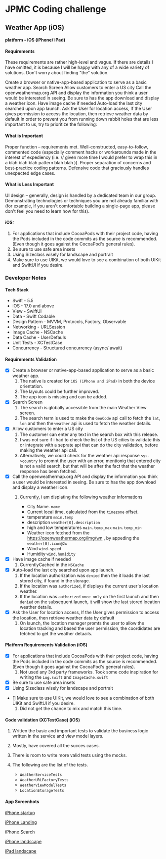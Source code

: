 # JPMC Coding challenge

## Weather App (iOS)

#### platform - iOS (iPhone/ iPad)

#### Requirements

These requirements are rather high-level and vague. If there are details I have omitted, it is because I will be happy with any of a wide variety of solutions. Don't worry about finding "the" solution.

Create a browser or native-app-based application to serve as a basic weather app.
Search Screen
Allow customers to enter a US city
Call the openweathermap.org API and display the information you think a user would be interested in seeing. Be sure to has the app download and display a weather icon.
Have image cache if needed
Auto-load the last city searched upon app launch.
Ask the User for location access, If the User gives permission to access the location, then retrieve weather data by default
In order to prevent you from running down rabbit holes that are less important to us, try to prioritize the following:

#### What is Important

Proper function – requirements met.
Well-constructed, easy-to-follow, commented code (especially comment hacks or workarounds made in the interest of expediency (i.e. // given more time I would prefer to wrap this in a blah blah blah pattern blah blah )).
Proper separation of concerns and best-practice coding patterns.
Defensive code that graciously handles unexpected edge cases.

#### What is Less Important

UI design – generally, design is handled by a dedicated team in our group.
Demonstrating technologies or techniques you are not already familiar with (for example, if you aren't comfortable building a single-page app, please don't feel you need to learn how for this).

#### iOS:

1. For applications that include CocoaPods with their project code, having the Pods included in the code commits as the source is recommended. (Even though it goes against the CocoaPod's general rules). 
2. Be sure to use safe area insets 
3. Using Sizeclass wisely for landscape and portrait  
4. Make sure to use UIKit, we would love to see a combination of both UIKit and SwiftUI if you desire.

### Developer Notes
#### Tech Stack

- Swift - 5.5
- iOS - 17.0 and above
- View - SwiftUI 
- Data - Swift Codable
- Design Pattern - MVVM, Protocols, Factory, Observable
- Networking - URLSession
- Image Cache - NSCache
- Data Cache - UserDefauls
- Unit Tests - XCTestCase
- Concurrency - Structured concurrency (async/ await)

#### Requirements Validation

- [X] Create a browser or native-app-based application to serve as a basic weather app.   
    1. The native is created for `iOS (iPhone and iPad)` in both the device orientation.
    2. The layouts could be further improved.
    3. The app icon is missing and can be added. 
- [X] Search Screen
    1. The search is globally accessible from the main Weather View screen.
    2. The search term is used to make the `GeoCode` api call to fetch the `lat`, `lon` and then the `weather` api is used to fetch the weather details.
- [x] Allow customers to enter a US city
    1. The customer can enter any text in the search box with this release.
    2. I was not sure if i had to check the list of the US cities to validate this or integrate with a seprate api that can do the city validation, before making the weather api call.
    3. Alternatively, we could check for the weather api response  `sys->country` to promnt the user with an error, mentionig that entered city is not a valid search, but that will be after the fact that the weather response has been fetched.
- [X] Call the openweathermap.org API and display the information you think a user would be interested in seeing. Be sure to has the app download and display a weather icon.
    1. Currently, i am displating the following weather informations
        
        - City Name. `name`
        - Current local time, calculated from the `timezone` offset.
        - temperature `main.temp`
        - description `weather[0].description`
        - high and low temperatures `main.temp_max` `main.temp_min`
        - Weather icon fetched from the https://openweathermap.org/img/wn , by appeding the `weather[0].icon@2x`
        - Wind `wind.speed`
        - Humidity `wind.humidity` 
- [X] Have image cache if needed
    1. CurrentlyCached in the `NSCache`
- [X] Auto-load the last city searched upon app launch.
    1. If the location authorization was `denied` then the it loads the last stored city, if found in the storage.
    2. If the location was `authorized`, if displays the current user's location weather.
    3. If the location was `authorized` `once only` on the first launch and then `denied` on the subsequent launch, it will show the last stored location weather details.
- [X] Ask the User for location access, If the User gives permission to access the location, then retrieve weather data by default
    1. On launch, the location manager promts the user to allow the location tracking and based the user permission, the coordidates are fetched to get the weather detaails.

#### Platform Requirements Validation (iOS)
- [X] For applications that include CocoaPods with their project code, having the Pods included in the code commits as the source is recommended. (Even though it goes against the CocoaPod's general rules). 
    1. Not used any 3rd party frameworks. Took some code inspiration for writing the `Log.swift` and `ImageCache.swift`
- [X] Be sure to use safe area insets 
- [X] Using Sizeclass wisely for landscape and portrait  
- [] Make sure to use UIKit, we would love to see a combination of both UIKit and SwiftUI if you desire.
    1. Did not get the chance to mix and match this time.

#### Code validation (XCTestCase) (iOS)
1. Written the basic and important tests to validate the business logic written in the service and view model layers.
2. Mostly, have covered all the succes cases.
3. There is room to write more valid tests using the mocks.
4. The following are the list of the tests.
    
    - `WeatherServiceTests`
    - `WeatherURLFactoryTests`
    - `WeatherViewModelTests`
    - `LocationStorageTests`

#### App Screenhots
[iPhone startup](https://gitlab.com/personal9035708/WeatherApp/-/blob/main/screenshots/1.png)

[iPhone Landing](https://gitlab.com/personal9035708/WeatherApp/-/blob/main/screenshots/2.png)

[iPhone Search](https://gitlab.com/personal9035708/WeatherApp/-/blob/main/screenshots/3.png)

[iPhone landscape](https://gitlab.com/personal9035708/WeatherApp/-/blob/main/screenshots/4.png)

[iPad landscape](https://gitlab.com/personal9035708/WeatherApp/-/blob/main/screenshots/5.png)


